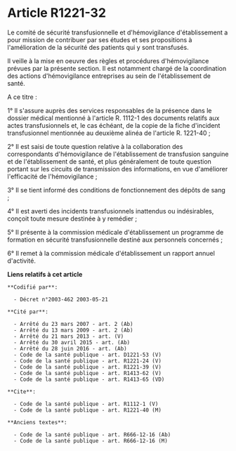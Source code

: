 # Article R1221-32

Le comité de sécurité transfusionnelle et d'hémovigilance d'établissement a pour mission de contribuer par ses études et ses
propositions à l'amélioration de la sécurité des patients qui y sont transfusés.

Il veille à la mise en oeuvre des règles et procédures d'hémovigilance prévues par la présente section. Il est notamment
chargé de la coordination des actions d'hémovigilance entreprises au sein de l'établissement de santé.

A ce titre :

1° Il s'assure auprès des services responsables de la présence dans le dossier médical mentionné à l'article R. 1112-1 des
documents relatifs aux actes transfusionnels et, le cas échéant, de la copie de la fiche d'incident transfusionnel mentionnée
au deuxième alinéa de l'article R. 1221-40 ;

2° Il est saisi de toute question relative à la collaboration des correspondants d'hémovigilance de l'établissement de
transfusion sanguine et de l'établissement de santé, et plus généralement de toute question portant sur les circuits de
transmission des informations, en vue d'améliorer l'efficacité de l'hémovigilance ;

3° Il se tient informé des conditions de fonctionnement des dépôts de sang ;

4° Il est averti des incidents transfusionnels inattendus ou indésirables, conçoit toute mesure destinée à y remédier ;

5° Il présente à la commission médicale d'établissement un programme de formation en sécurité transfusionnelle destiné aux
personnels concernés ;

6° Il remet à la commission médicale d'établissement un rapport annuel d'activité.

**Liens relatifs à cet article**

	**Codifié par**:

	  - Décret n°2003-462 2003-05-21

	**Cité par**:

	  - Arrêté du 23 mars 2007 - art. 2 (Ab)
	  - Arrêté du 13 mars 2009 - art. 2 (Ab)
	  - Arrêté du 21 mars 2013 - art. (V)
	  - Arrêté du 30 avril 2015 - art. (Ab)
	  - Arrêté du 28 juin 2016 - art. (Ab)
	  - Code de la santé publique - art. D1221-53 (V)
	  - Code de la santé publique - art. R1221-24 (V)
	  - Code de la santé publique - art. R1221-39 (V)
	  - Code de la santé publique - art. R1413-62 (V)
	  - Code de la santé publique - art. R1413-65 (VD)

	**Cite**:

	  - Code de la santé publique - art. R1112-1 (V)
	  - Code de la santé publique - art. R1221-40 (M)

	**Anciens textes**:

	  - Code de la santé publique - art. R666-12-16 (Ab)
	  - Code de la santé publique - art. R666-12-16 (M)
